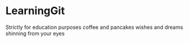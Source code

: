 # LearningGit
Strictly for education purposes
coffee and pancakes
wishes and dreams shinning from your eyes
